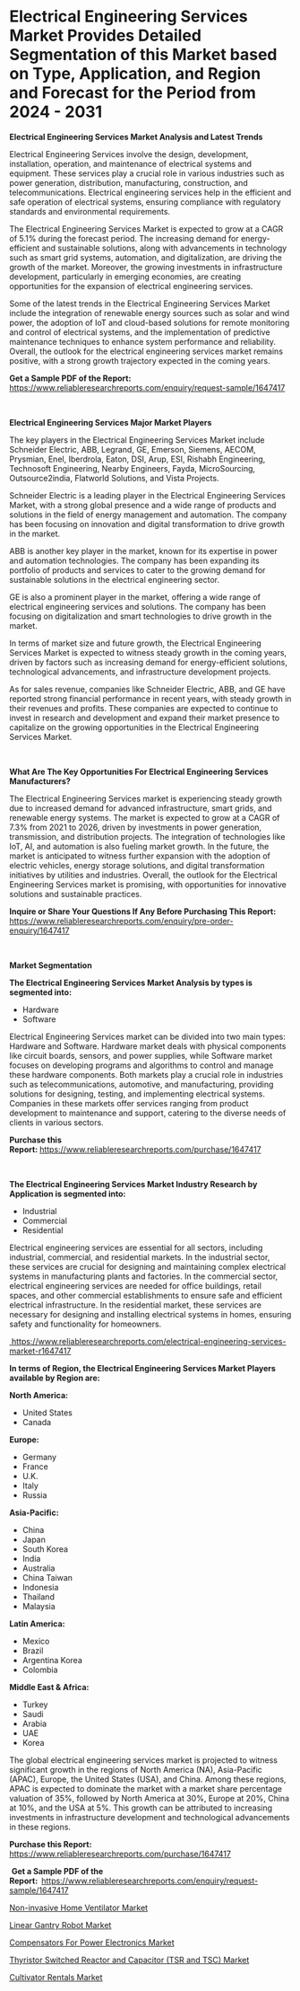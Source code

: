 <p><h1>Electrical Engineering Services Market Provides Detailed Segmentation of this Market based on Type, Application, and Region and Forecast for the Period from 2024 - 2031</h1></p><p><strong>Electrical Engineering Services Market Analysis and Latest Trends</strong></p>
<p><p>Electrical Engineering Services involve the design, development, installation, operation, and maintenance of electrical systems and equipment. These services play a crucial role in various industries such as power generation, distribution, manufacturing, construction, and telecommunications. Electrical engineering services help in the efficient and safe operation of electrical systems, ensuring compliance with regulatory standards and environmental requirements.</p><p>The Electrical Engineering Services Market is expected to grow at a CAGR of 5.1% during the forecast period. The increasing demand for energy-efficient and sustainable solutions, along with advancements in technology such as smart grid systems, automation, and digitalization, are driving the growth of the market. Moreover, the growing investments in infrastructure development, particularly in emerging economies, are creating opportunities for the expansion of electrical engineering services.</p><p>Some of the latest trends in the Electrical Engineering Services Market include the integration of renewable energy sources such as solar and wind power, the adoption of IoT and cloud-based solutions for remote monitoring and control of electrical systems, and the implementation of predictive maintenance techniques to enhance system performance and reliability. Overall, the outlook for the electrical engineering services market remains positive, with a strong growth trajectory expected in the coming years.</p></p>
<p><strong>Get a Sample PDF of the Report:&nbsp;</strong> <a href="https://www.reliableresearchreports.com/enquiry/request-sample/1647417">https://www.reliableresearchreports.com/enquiry/request-sample/1647417</a></p>
<p>&nbsp;</p>
<p><strong>Electrical Engineering Services Major Market Players</strong></p>
<p><p>The key players in the Electrical Engineering Services Market include Schneider Electric, ABB, Legrand, GE, Emerson, Siemens, AECOM, Prysmian, Enel, Iberdrola, Eaton, DSI, Arup, ESI, Rishabh Engineering, Technosoft Engineering, Nearby Engineers, Fayda, MicroSourcing, Outsource2india, Flatworld Solutions, and Vista Projects.</p><p>Schneider Electric is a leading player in the Electrical Engineering Services Market, with a strong global presence and a wide range of products and solutions in the field of energy management and automation. The company has been focusing on innovation and digital transformation to drive growth in the market.</p><p>ABB is another key player in the market, known for its expertise in power and automation technologies. The company has been expanding its portfolio of products and services to cater to the growing demand for sustainable solutions in the electrical engineering sector.</p><p>GE is also a prominent player in the market, offering a wide range of electrical engineering services and solutions. The company has been focusing on digitalization and smart technologies to drive growth in the market.</p><p>In terms of market size and future growth, the Electrical Engineering Services Market is expected to witness steady growth in the coming years, driven by factors such as increasing demand for energy-efficient solutions, technological advancements, and infrastructure development projects.</p><p>As for sales revenue, companies like Schneider Electric, ABB, and GE have reported strong financial performance in recent years, with steady growth in their revenues and profits. These companies are expected to continue to invest in research and development and expand their market presence to capitalize on the growing opportunities in the Electrical Engineering Services Market.</p></p>
<p>&nbsp;</p>
<p><strong>What Are The Key Opportunities For Electrical Engineering Services Manufacturers?</strong></p>
<p><p>The Electrical Engineering Services market is experiencing steady growth due to increased demand for advanced infrastructure, smart grids, and renewable energy systems. The market is expected to grow at a CAGR of 7.3% from 2021 to 2026, driven by investments in power generation, transmission, and distribution projects. The integration of technologies like IoT, AI, and automation is also fueling market growth. In the future, the market is anticipated to witness further expansion with the adoption of electric vehicles, energy storage solutions, and digital transformation initiatives by utilities and industries. Overall, the outlook for the Electrical Engineering Services market is promising, with opportunities for innovative solutions and sustainable practices.</p></p>
<p><strong>Inquire or Share Your Questions If Any Before Purchasing This Report:</strong> <a href="https://www.reliableresearchreports.com/enquiry/pre-order-enquiry/1647417">https://www.reliableresearchreports.com/enquiry/pre-order-enquiry/1647417</a></p>
<p>&nbsp;</p>
<p><strong>Market Segmentation</strong></p>
<p><strong>The Electrical Engineering Services Market Analysis by types is segmented into:</strong></p>
<p><ul><li>Hardware</li><li>Software</li></ul></p>
<p><p>Electrical Engineering Services market can be divided into two main types: Hardware and Software. Hardware market deals with physical components like circuit boards, sensors, and power supplies, while Software market focuses on developing programs and algorithms to control and manage these hardware components. Both markets play a crucial role in industries such as telecommunications, automotive, and manufacturing, providing solutions for designing, testing, and implementing electrical systems. Companies in these markets offer services ranging from product development to maintenance and support, catering to the diverse needs of clients in various sectors.</p></p>
<p><strong>Purchase this Report:&nbsp;</strong><a href="https://www.reliableresearchreports.com/purchase/1647417">https://www.reliableresearchreports.com/purchase/1647417</a></p>
<p>&nbsp;</p>
<p><strong>The Electrical Engineering Services Market Industry Research by Application is segmented into:</strong></p>
<p><ul><li>Industrial</li><li>Commercial</li><li>Residential</li></ul></p>
<p><p>Electrical engineering services are essential for all sectors, including industrial, commercial, and residential markets. In the industrial sector, these services are crucial for designing and maintaining complex electrical systems in manufacturing plants and factories. In the commercial sector, electrical engineering services are needed for office buildings, retail spaces, and other commercial establishments to ensure safe and efficient electrical infrastructure. In the residential market, these services are necessary for designing and installing electrical systems in homes, ensuring safety and functionality for homeowners.</p></p>
<p><a href="https://www.reliableresearchreports.com/electrical-engineering-services-market-r1647417">&nbsp;https://www.reliableresearchreports.com/electrical-engineering-services-market-r1647417</a></p>
<p><strong>In terms of Region, the Electrical Engineering Services Market Players available by Region are:</strong></p>
<p>
    <p> <strong> North America: </strong>
        <ul>
            <li>United States</li>
            <li>Canada</li>
        </ul>
        </p> 
    <p> <strong> Europe: </strong>
        <ul>
            <li>Germany</li>
            <li>France</li>
            <li>U.K.</li>
            <li>Italy</li>
            <li>Russia</li>
        </ul>
        </p> 
    <p> <strong> Asia-Pacific: </strong>
        <ul>
            <li>China</li>
            <li>Japan</li>
            <li>South Korea</li>
            <li>India</li>
            <li>Australia</li>
            <li>China Taiwan</li>
            <li>Indonesia</li>
            <li>Thailand</li>
            <li>Malaysia</li>
        </ul>
        </p> 
    <p> <strong> Latin America: </strong>
        <ul>
            <li>Mexico</li>
            <li>Brazil</li>
            <li>Argentina Korea</li>
            <li>Colombia</li>
        </ul>
        </p> 
    <p> <strong> Middle East & Africa: </strong>
        <ul>
            <li>Turkey</li>
            <li>Saudi</li>
            <li>Arabia</li>
            <li>UAE</li>
            <li>Korea</li>
        </ul>
    </p>
    </p>
<p><p>The global electrical engineering services market is projected to witness significant growth in the regions of North America (NA), Asia-Pacific (APAC), Europe, the United States (USA), and China. Among these regions, APAC is expected to dominate the market with a market share percentage valuation of 35%, followed by North America at 30%, Europe at 20%, China at 10%, and the USA at 5%. This growth can be attributed to increasing investments in infrastructure development and technological advancements in these regions.</p></p>
<p><strong>Purchase this Report: </strong><a href="https://www.reliableresearchreports.com/purchase/1647417">https://www.reliableresearchreports.com/purchase/1647417</a></p>
<p>&nbsp;<strong>Get a Sample PDF of the Report:&nbsp;&nbsp;</strong><a href="https://www.reliableresearchreports.com/enquiry/request-sample/1647417">https://www.reliableresearchreports.com/enquiry/request-sample/1647417</a></p>
<p><strong></strong></p>
<p><p><a href="https://www.linkedin.com/pulse/non-invasive-home-ventilator-market-size-growth-trends-statistics-sqfze?trackingId=tSCXixL94XYe8WDLdQvu1w%3D%3D">Non-invasive Home Ventilator Market</a></p><p><a href="https://issuu.com/reportprime-2/docs/linear-gantry-robot-market-size-2030.pptx">Linear Gantry Robot Market</a></p><p><a href="https://medium.com/@siregarjefri23_12225/compensators-for-power-electronics-market-a-global-and-regional-analysis-2024-2031-dd3d389c8393">Compensators For Power Electronics Market</a></p><p><a href="https://medium.com/@siregarjefri23_12225/thyristor-switched-reactor-and-capacitor-tsr-and-tsc-market-size-share-analysis-growth-trends-6fa9d5dcb2be">Thyristor Switched Reactor and Capacitor (TSR and TSC) Market</a></p><p><a href="https://github.com/graysonwolfe1913/Market-Research-Report-List-1/blob/main/cultivator-rentals-market.md">Cultivator Rentals Market</a></p></p>